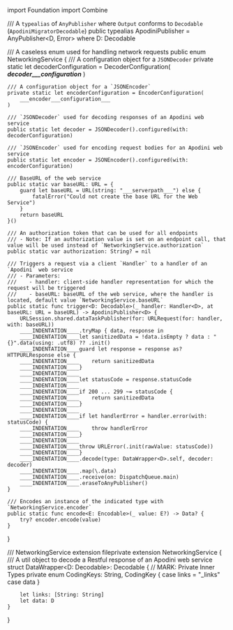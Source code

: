 import Foundation
import Combine

/// A `typealias` of `AnyPublisher` where `Output` conforms to `Decodable` (`ApodiniMigratorDecodable`)
public typealias ApodiniPublisher<D> = AnyPublisher<D, Error> where D: Decodable

/// A caseless enum used for handling network requests
public enum NetworkingService {
    /// A configuration object for a `JSONDecoder`
    private static let decoderConfiguration = DecoderConfiguration(
        ___decoder___configuration___
    )
    
    /// A configuration object for a `JSONEncoder`
    private static let encoderConfiguration = EncoderConfiguration(
        ___encoder___configuration___
    )
    
    /// `JSONDecoder` used for decoding responses of an Apodini web service
    public static let decoder = JSONDecoder().configured(with: decoderConfiguration)
    
    /// `JSONEncoder` used for encoding request bodies for an Apodini web service
    public static let encoder = JSONEncoder().configured(with: encoderConfiguration)
    
    /// BaseURL of the web service
    public static var baseURL: URL = {
        guard let baseURL = URL(string: "___serverpath___") else {
            fatalError("Could not create the base URL for the Web Service")
        }
        return baseURL
    }()
    
    /// An authorization token that can be used for all endpoints
    /// - Note: If an authorization value is set on an endpoint call, that value will be used instead of `NetworkingService.authorization`
    public static var authorization: String? = nil
    
    /// Triggers a request via a client `Handler` to a handler of an `Apodini` web service
    /// - Parameters:
    ///    - handler: client-side handler representation for which the request will be triggered
    ///    - baseURL: baseURL of the web service, where the handler is located, default value `NetworkingService.baseURL`
    public static func trigger<D: Decodable>(_ handler: Handler<D>, at baseURL: URL = baseURL) -> ApodiniPublisher<D> {
        URLSession.shared.dataTaskPublisher(for: URLRequest(for: handler, with: baseURL))
        ____INDENTATION____.tryMap { data, response in
        ____INDENTATION____let sanitizedData = !data.isEmpty ? data : "{}".data(using: .utf8) ?? .init()
        ____INDENTATION____guard let response = response as? HTTPURLResponse else {
        ____INDENTATION____    return sanitizedData
        ____INDENTATION____}
        ____INDENTATION____
        ____INDENTATION____let statusCode = response.statusCode
        ____INDENTATION____
        ____INDENTATION____if 200 ... 299 ~= statusCode {
        ____INDENTATION____    return sanitizedData
        ____INDENTATION____}
        ____INDENTATION____
        ____INDENTATION____if let handlerError = handler.error(with: statusCode) {
        ____INDENTATION____    throw handlerError
        ____INDENTATION____}
        ____INDENTATION____
        ____INDENTATION____throw URLError(.init(rawValue: statusCode))
        ____INDENTATION____}
        ____INDENTATION____.decode(type: DataWrapper<D>.self, decoder: decoder)
        ____INDENTATION____.map(\.data)
        ____INDENTATION____.receive(on: DispatchQueue.main)
        ____INDENTATION____.eraseToAnyPublisher()
    }
    
    /// Encodes an instance of the indicated type with `NetworkingService.encoder`
    public static func encode<E: Encodable>(_ value: E?) -> Data? {
        try? encoder.encode(value)
    }
}

/// NetworkingService extension
fileprivate extension NetworkingService {
    /// A util object to decode a Restful response of an Apodini web service
    struct DataWrapper<D: Decodable>: Decodable {
        // MARK: Private Inner Types
        private enum CodingKeys: String, CodingKey {
            case links = "_links"
            case data
        }
        
        let links: [String: String]
        let data: D
    }
}

